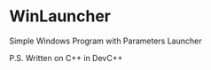 WinLauncher
===========

Simple Windows Program with Parameters Launcher

P.S. Written on C++ in DevC++
